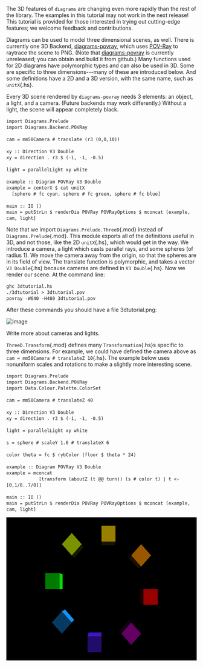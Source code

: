 <div class="warning">

The 3D features of `diagrams` are changing even more rapidly than the
rest of the library. The examples in this tutorial may not work in the
next release! This tutorial is provided for those interested in trying
out cutting-edge features; we welcome feedback and contributions.

</div>

Diagrams can be used to model three dimensional scenes, as well. There
is currently one 3D Backend,
[diagrams-povray](https://github.com/diagrams/diagrams-povray), which
uses [POV-Ray](http://povray.org/) to raytrace the scene to PNG. (Note
that [diagrams-povray](https://github.com/diagrams/diagrams-povray) is
currently unreleased; you can obtain and build it from github.) Many
functions used for 2D diagrams have polymorphic types and can also be
used in 3D. Some are specific to three dimensions---many of these are
introduced below. And some definitions have a 2D and a 3D version, with
the same name, such as `unitX`{.hs}.

Every 3D scene rendered by `diagrams-povray` needs 3 elements: an
object, a light, and a camera. (Future backends may work differently.)
Without a light, the scene will appear completely black.

``` {.haskell}
import Diagrams.Prelude
import Diagrams.Backend.POVRay

cam = mm50Camera # translate (r3 (0,0,10))

xy :: Direction V3 Double
xy = direction . r3 $ (-1, -1, -0.5)

light = parallelLight xy white

example :: Diagram POVRay V3 Double
example = centerX $ cat unitX
  [sphere # fc cyan, sphere # fc green, sphere # fc blue]

main :: IO ()
main = putStrLn $ renderDia POVRay POVRayOptions $ mconcat [example, cam, light]
```

Note that we import `Diagrams.Prelude.ThreeD`{.mod} instead of
`Diagrams.Prelude`{.mod}. This module exports all of the definitions
useful in 3D, and not those, like the 2D `unitX`{.hs}, which would get
in the way. We introduce a camera, a light which casts parallel rays,
and some spheres (of radius 1). We move the camera away from the origin,
so that the spheres are in its field of view. The translate function is
polymorphic, and takes a vector `V3 Double`{.hs} because cameras are
defined in `V3 Double`{.hs}. Now we render our scene. At the command
line:

    ghc 3dtutorial.hs
    ./3dtutorial > 3dtutorial.pov
    povray -W640 -H480 3dtutorial.pov

After these commands you should have a file 3dtutorial.png:

![image](/doc/static/3dtutorial1.png)

<div class="todo">

Write more about cameras and lights.

</div>

`ThreeD.Transform`{.mod} defines many `Transformation`{.hs}s specific to
three dimensions. For example, we could have defined the camera above as
`cam = mm50Camera # translateZ 10`{.hs}. The example below uses
nonuniform scales and rotations to make a slightly more interesting
scene.

``` {.haskell}
import Diagrams.Prelude
import Diagrams.Backend.POVRay
import Data.Colour.Palette.ColorSet

cam = mm50Camera # translateZ 40

xy :: Direction V3 Double
xy = direction . r3 $ (-1, -1, -0.5)

light = parallelLight xy white

s = sphere # scaleY 1.6 # translateX 6

color theta = fc $ rybColor (floor $ theta * 24)

example :: Diagram POVRay V3 Double
example = mconcat
            [transform (aboutZ (t @@ turn)) (s # color t) | t <- [0,1/8..7/8]]

main :: IO ()
main = putStrLn $ renderDia POVRay POVRayOptions $ mconcat [example, cam, light]
```

![image](/doc/static/3dtutorial2.png)
